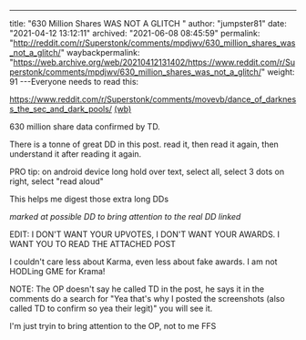 ---
title: "630 Million Shares WAS NOT A GLITCH "
author: "jumpster81"
date: "2021-04-12 13:12:11"
archived: "2021-06-08 08:45:59"
permalink: "http://reddit.com/r/Superstonk/comments/mpdjwv/630_million_shares_was_not_a_glitch/"
waybackpermalink: "https://web.archive.org/web/20210412131402/https://www.reddit.com/r/Superstonk/comments/mpdjwv/630_million_shares_was_not_a_glitch/"
weight: 91
---Everyone needs to read this:


<https://www.reddit.com/r/Superstonk/comments/movevb/dance_of_darkness_the_sec_and_dark_pools/> [(wb)](https://web.archive.org/web/20210412141219/https://www.reddit.com/r/Superstonk/comments/movevb/dance_of_darkness_the_sec_and_dark_pools/)


630 million share data confirmed by TD.


There is a tonne of great DD in this post. read it, then read it again, then understand it after reading it again.


PRO tip: on android device long hold over text, select all, select 3 dots on right, select "read aloud"


This helps me digest those extra long DDs


*marked at possible DD to bring attention to the real DD linked*


EDIT: I DON'T WANT YOUR UPVOTES, I DON'T WANT YOUR AWARDS. I WANT YOU TO READ THE ATTACHED POST


I couldn't care less about Karma, even less about fake awards. I am not HODLing GME for Krama! 


NOTE: The OP doesn't say he called TD in the post, he says it in the comments do a search for "Yea that's why I posted the screenshots (also called TD to confirm so yea their legit)" you will see it.


I'm just tryin to bring attention to the OP, not to me FFS

